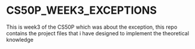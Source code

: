 # CS50P_WEEK3_EXCEPTIONS
This is week3 of the CS50P which was about the exception, this repo contains the project files that i have designed to implement the theoretical knowledge  
